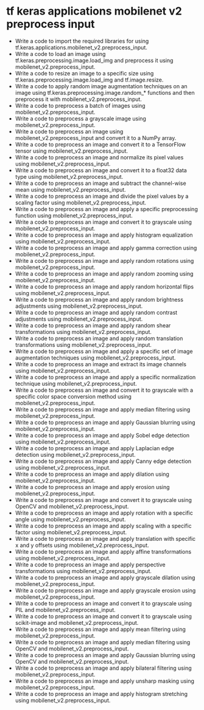 # tf keras applications mobilenet v2 preprocess input

- Write a code to import the required libraries for using tf.keras.applications.mobilenet_v2.preprocess_input.
- Write a code to load an image using tf.keras.preprocessing.image.load_img and preprocess it using mobilenet_v2.preprocess_input.
- Write a code to resize an image to a specific size using tf.keras.preprocessing.image.load_img and tf.image.resize.
- Write a code to apply random image augmentation techniques on an image using tf.keras.preprocessing.image.random_* functions and then preprocess it with mobilenet_v2.preprocess_input.
- Write a code to preprocess a batch of images using mobilenet_v2.preprocess_input.
- Write a code to preprocess a grayscale image using mobilenet_v2.preprocess_input.
- Write a code to preprocess an image using mobilenet_v2.preprocess_input and convert it to a NumPy array.
- Write a code to preprocess an image and convert it to a TensorFlow tensor using mobilenet_v2.preprocess_input.
- Write a code to preprocess an image and normalize its pixel values using mobilenet_v2.preprocess_input.
- Write a code to preprocess an image and convert it to a float32 data type using mobilenet_v2.preprocess_input.
- Write a code to preprocess an image and subtract the channel-wise mean using mobilenet_v2.preprocess_input.
- Write a code to preprocess an image and divide the pixel values by a scaling factor using mobilenet_v2.preprocess_input.
- Write a code to preprocess an image and apply a specific preprocessing function using mobilenet_v2.preprocess_input.
- Write a code to preprocess an image and convert it to grayscale using mobilenet_v2.preprocess_input.
- Write a code to preprocess an image and apply histogram equalization using mobilenet_v2.preprocess_input.
- Write a code to preprocess an image and apply gamma correction using mobilenet_v2.preprocess_input.
- Write a code to preprocess an image and apply random rotations using mobilenet_v2.preprocess_input.
- Write a code to preprocess an image and apply random zooming using mobilenet_v2.preprocess_input.
- Write a code to preprocess an image and apply random horizontal flips using mobilenet_v2.preprocess_input.
- Write a code to preprocess an image and apply random brightness adjustments using mobilenet_v2.preprocess_input.
- Write a code to preprocess an image and apply random contrast adjustments using mobilenet_v2.preprocess_input.
- Write a code to preprocess an image and apply random shear transformations using mobilenet_v2.preprocess_input.
- Write a code to preprocess an image and apply random translation transformations using mobilenet_v2.preprocess_input.
- Write a code to preprocess an image and apply a specific set of image augmentation techniques using mobilenet_v2.preprocess_input.
- Write a code to preprocess an image and extract its image channels using mobilenet_v2.preprocess_input.
- Write a code to preprocess an image and apply a specific normalization technique using mobilenet_v2.preprocess_input.
- Write a code to preprocess an image and convert it to grayscale with a specific color space conversion method using mobilenet_v2.preprocess_input.
- Write a code to preprocess an image and apply median filtering using mobilenet_v2.preprocess_input.
- Write a code to preprocess an image and apply Gaussian blurring using mobilenet_v2.preprocess_input.
- Write a code to preprocess an image and apply Sobel edge detection using mobilenet_v2.preprocess_input.
- Write a code to preprocess an image and apply Laplacian edge detection using mobilenet_v2.preprocess_input.
- Write a code to preprocess an image and apply Canny edge detection using mobilenet_v2.preprocess_input.
- Write a code to preprocess an image and apply dilation using mobilenet_v2.preprocess_input.
- Write a code to preprocess an image and apply erosion using mobilenet_v2.preprocess_input.
- Write a code to preprocess an image and convert it to grayscale using OpenCV and mobilenet_v2.preprocess_input.
- Write a code to preprocess an image and apply rotation with a specific angle using mobilenet_v2.preprocess_input.
- Write a code to preprocess an image and apply scaling with a specific factor using mobilenet_v2.preprocess_input.
- Write a code to preprocess an image and apply translation with specific x and y offsets using mobilenet_v2.preprocess_input.
- Write a code to preprocess an image and apply affine transformations using mobilenet_v2.preprocess_input.
- Write a code to preprocess an image and apply perspective transformations using mobilenet_v2.preprocess_input.
- Write a code to preprocess an image and apply grayscale dilation using mobilenet_v2.preprocess_input.
- Write a code to preprocess an image and apply grayscale erosion using mobilenet_v2.preprocess_input.
- Write a code to preprocess an image and convert it to grayscale using PIL and mobilenet_v2.preprocess_input.
- Write a code to preprocess an image and convert it to grayscale using scikit-image and mobilenet_v2.preprocess_input.
- Write a code to preprocess an image and apply mean filtering using mobilenet_v2.preprocess_input.
- Write a code to preprocess an image and apply median filtering using OpenCV and mobilenet_v2.preprocess_input.
- Write a code to preprocess an image and apply Gaussian blurring using OpenCV and mobilenet_v2.preprocess_input.
- Write a code to preprocess an image and apply bilateral filtering using mobilenet_v2.preprocess_input.
- Write a code to preprocess an image and apply unsharp masking using mobilenet_v2.preprocess_input.
- Write a code to preprocess an image and apply histogram stretching using mobilenet_v2.preprocess_input.